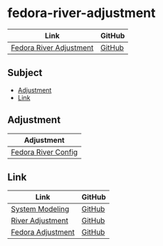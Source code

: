 

# fedora-river-adjustment

| Link | GitHub |
| ---- | ------ |
| [Fedora River Adjustment](https://samwhelp.github.io/fedora-river-adjustment/) | [GitHub](https://github.com/samwhelp/fedora-river-adjustment) |




## Subject

* [Adjustment](#adjustment)
* [Link](#link)




## Adjustment

| Adjustment |
| -------- |
| [Fedora River Config](https://github.com/samwhelp/fedora-river-adjustment/tree/main/prototype/main/river-config/Main) |




## Link

| Link | GitHub |
| ---- | ------ |
| [System Modeling](https://samwhelp.github.io/system-modeling/) | [GitHub](https://github.com/samwhelp/system-modeling) |
| [River Adjustment](https://samwhelp.github.io/riverwm-adjustment/) | [GitHub](https://github.com/samwhelp/riverwm-adjustment) |
| [Fedora Adjustment](https://samwhelp.github.io/fedora-adjustment/) | [GitHub](https://github.com/samwhelp/fedora-adjustment) |

